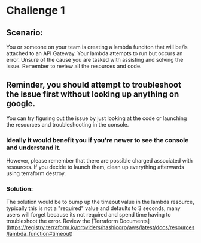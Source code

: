 # Challenge 1

## Scenario:

You or someone on your team is creating a lambda funciton that will be/is attached to an API Gateway. Your lambda attempts to run but occurs an error. Unsure of the cause you are tasked with assisting and solving the issue. Remember to review all the resources and code. 

## Reminder, you should attempt to troubleshoot the issue first without looking up anything on google. 

You can try figuring out the issue by just looking at the code or launching the resources and troubleshooting in the console. 

### Ideally it would benefit you if you're newer to see the console and understand it.

 However, please remember that there are possible charged associated with resources. If you decide to launch them, clean up everything afterwards using terraform destroy. 


### Solution:

The solution would be to bump up the timeout value in the lambda resource, typically this is not a "required" value and defaults to 3 seconds, many users will forget because its not required and spend time having to troubleshoot the error. Review the [Terraform Documents] (https://registry.terraform.io/providers/hashicorp/aws/latest/docs/resources/lambda_function#timeout)

